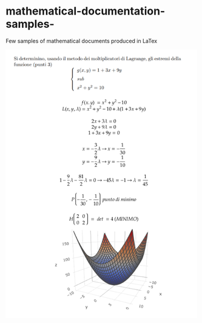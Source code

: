 # mathematical-documentation-samples-
Few samples of mathematical documents produced in LaTex

![Image](logo.png?raw=true)
